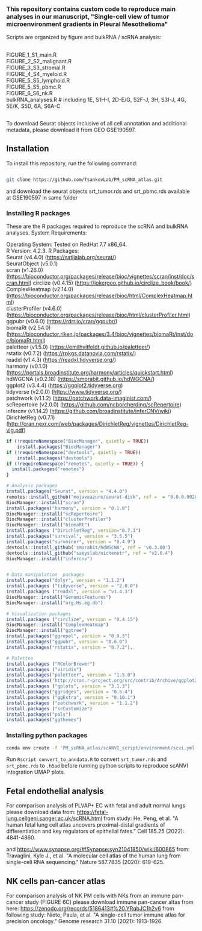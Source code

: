 ### This repository contains custom code to reproduce main analyses in our manuscript, "Single-cell view of tumor microenvironment gradients in Pleural Mesothelioma"

Scripts are organized by figure and bulkRNA / scRNA analysis: 
## 
FIGURE_1_S1_main.R  
FIGURE_2_S2_malignant.R  
FIGURE_3_S3_stromal.R  
FIGURE_4_S4_myeloid.R  
FIGURE_5_S5_lymphoid.R  
FIGURE_5_S5_pbmc.R  
FIGURE_6_S6_nk.R  
bulkRNA_analyses.R # including 1E, S1H-I, 2D-E/G, S2F-J, 3H, S3I-J, 4G, 5E/K, S5D, 6A, S6A-C  
##

To download Seurat objects inclusive of all cell annotation and additional metadata, please download it from GEO GSE190597.

## Installation

To install this repository, run the following command:

```bash

git clone https://github.com/TsankovLab/PM_scRNA_atlas.git

```
and download the seurat objects srt_tumor.rds and srt_pbmc.rds available at GSE190597 in same folder

### Installing R packages

These are the R packages required to reproduce the scRNA and bulkRNA analyses. 
System Requirements:

Operating System: Tested on RedHat 7.7 x86_64.  
R Version: 4.2.3. 
R Packages:  
Seurat (v4.4.0) (https://satijalab.org/seurat/)   
SeuratObject (v5.0.1)  
scran (v1.26.0) (https://bioconductor.org/packages/release/bioc/vignettes/scran/inst/doc/scran.html)
circlize (v0.4.15) (https://jokergoo.github.io/circlize_book/book/)  
ComplexHeatmap (v2.14.0) (https://bioconductor.org/packages/release/bioc/html/ComplexHeatmap.html)  
clusterProfiler (v4.6.0) (https://bioconductor.org/packages/release/bioc/html/clusterProfiler.html)  
ggpubr (v0.6.0) (https://rdrr.io/cran/ggpubr/)  
biomaRt (v2.54.0) (https://bioconductor.riken.jp/packages/3.4/bioc/vignettes/biomaRt/inst/doc/biomaRt.html)  
paletteer (v1.5.0) (https://emilhvitfeldt.github.io/paletteer/)  
rstatix (v0.7.2) (https://rpkgs.datanovia.com/rstatix/)  
readxl (v1.4.3) (https://readxl.tidyverse.org/)  
harmony (v0.1.0) (https://portals.broadinstitute.org/harmony/articles/quickstart.html)   
hdWGCNA (v0.2.18) (https://smorabit.github.io/hdWGCNA/)  
ggplot2 (v3.4.4) (https://ggplot2.tidyverse.org)  
tidyverse (v2.0.0) (https://www.tidyverse.org/)    
patchwork (v1.1.2) (https://patchwork.data-imaginist.com/)  
scRepertoire (v2.0.0) (https://github.com/ncborcherding/scRepertoire)    
infercnv (v1.14.2) (https://github.com/broadinstitute/inferCNV/wiki)  
DirichletReg (v0.7.1) (http://cran.nexr.com/web/packages/DirichletReg/vignettes/DirichletReg-vig.pdf)

```R
if (!requireNamespace("BiocManager", quietly = TRUE))
    install.packages("BiocManager")
if (!requireNamespace("devtools", quietly = TRUE))
    install.packages("devtools")
if (!requireNamespace("remotes", quietly = TRUE)) {
  install.packages("remotes")
}

# Analysis packages
install.packages("Seurat", version = "4.4.0")  
remotes::install_github("mojaveazure/seurat-disk", ref =  = "0.0.0.9020")  
BiocManager::install("scran")  
install.packages("harmony", version = "0.1.0")  
BiocManager::install("scRepertoire")  
BiocManager::install("clusterProfiler")  
BiocManager::install("biomaRt")  
install.packages ("DirichletReg", version="0.7.1")  
install.packages("survival", version = "3.5.5")  
install.packages("survminer", version = "0.4.9")  
devtools::install_github('smorabit/hdWGCNA', ref = 'v0.3.00')  
devtools::install_github("saeyslab/nichenetr", ref = "v2.0.4")  
BiocManager::install("infercnv")  


# Data manipulation  packages
install.packages("dplyr", version = "1.1.2")  
install.packages ("tidyverse", version = "2.0.0")  
install.packages ("readxl", version = "v1.4.3")  
BiocManager::install("GenomicFeatures")  
BiocManager::install("org.Hs.eg.db")  

# Visualization packages
install.packages ("circlize", version = "0.4.15")  
BiocManager::install("ComplexHeatmap")  
BiocManager::install("ggtree")  
install.packages("ggrepel", version = "0.9.3")  
install.packages("ggpubr", version = "0.6.0")  
install.packages("rstatix", version = "0.7.2"). 

# Palettes
install.packages ("RColorBrewer")  
install.packages ("viridis")  
install.packages("paletteer", version = "1.5.0")  
install.packages('http://cran.r-project.org/src/contrib/Archive/ggplot2/ggplot2_3.4.4.tar.gz', repos=NULL, type="source")  
install.packages ("gplots", version = "3.1.3")    
install.packages("ggridges", version = "0.5.4")  
install.packages ("ggExtra", version = "0.10.1")  
install.packages ("patchwork", version = "1.1.2")  
install.packages ("scCustomize")  
install.packages("pals")  
install.packages("ggthemes")
```

### Installing python packages

```bash
conda env create -f 'PM_scRNA_atlas/scANVI_script/environment/scvi.yml'
```

Run `Rscript convert_to_anndata.R` to convert `srt_tumor.rds` and `srt_pbmc.rds` to `.h5ad` before running python scripts to reproduce scANVI integration UMAP plots.

## Fetal endothelial analysis
For comparison analysis of PLVAP+ EC with fetal and adult normal lungs please download data from:
https://fetal-lung.cellgeni.sanger.ac.uk/scRNA.html
from study: He, Peng, et al. "A human fetal lung cell atlas uncovers proximal-distal gradients of differentiation and key regulators of epithelial fates." Cell 185.25 (2022): 4841-4860.

and
https://www.synapse.org/#!Synapse:syn21041850/wiki/600865
from: Travaglini, Kyle J., et al. "A molecular cell atlas of the human lung from single-cell RNA sequencing." Nature 587.7835 (2020): 619-625.

## NK cells pan-cancer atlas
For comparison analysis of NK PM cells with NKs from an immune pan-cancer study (FIGURE 6C) please download immune pan-cancer altas from here:
https://zenodo.org/records/5186413#%20.YRqbJC1h2v6 from following study:
Nieto, Paula, et al. "A single-cell tumor immune atlas for precision oncology." Genome research 31.10 (2021): 1913-1926.



